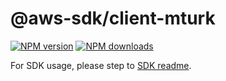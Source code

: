 # @aws-sdk/client-mturk

[![NPM version](https://img.shields.io/npm/v/@aws-sdk/client-mturk/rc.svg)](https://www.npmjs.com/package/@aws-sdk/client-mturk)
[![NPM downloads](https://img.shields.io/npm/dm/@aws-sdk/client-mturk.svg)](https://www.npmjs.com/package/@aws-sdk/client-mturk)

For SDK usage, please step to [SDK readme](https://github.com/aws/aws-sdk-js-v3).
